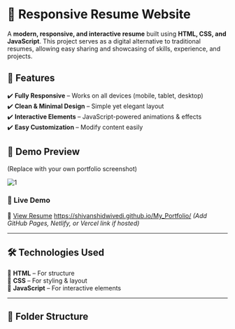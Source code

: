 # 📝 Responsive Resume Website

A **modern, responsive, and interactive resume** built using **HTML, CSS, and JavaScript**. This project serves as a digital alternative to traditional resumes, allowing easy sharing and showcasing of skills, experience, and projects.

## 🌟 Features
✔️ **Fully Responsive** – Works on all devices (mobile, tablet, desktop)  
✔️ **Clean & Minimal Design** – Simple yet elegant layout  
✔️ **Interactive Elements** – JavaScript-powered animations & effects  
✔️ **Easy Customization** – Modify content easily  

## 📸 Demo Preview
(Replace with your own portfolio screenshot)

![1](https://github.com/user-attachments/assets/8d0eea2a-1008-4e15-94ae-33d53b783bff)

### 🔗 Live Demo  
🚀 [View Resume](YOUR_DEPLOYED_LINK)
https://shivanshidwivedi.github.io/My_Portfolio/
*(Add GitHub Pages, Netlify, or Vercel link if hosted)*  

---

## 🛠 Technologies Used  
🔹 **HTML** – For structure  
🔹 **CSS** – For styling & layout  
🔹 **JavaScript** – For interactive elements  

---

## 📁 Folder Structure  
